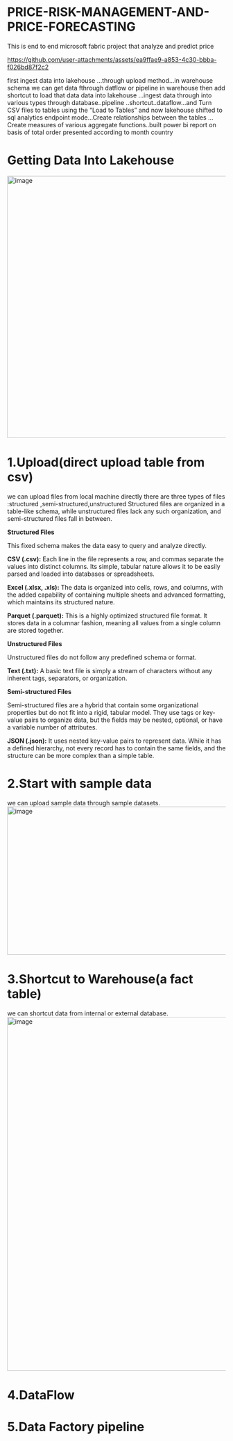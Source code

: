 # PRICE-RISK-MANAGEMENT-AND-PRICE-FORECASTING
This is end to end microsoft fabric project that analyze and predict price  



https://github.com/user-attachments/assets/ea9ffae9-a853-4c30-bbba-f026bd87f2c2


first ingest data into lakehouse ...through upload method...in warehouse schema we can get data fthrough  datflow or pipeline in warehouse then add shortcut to load that data data into lakehouse ...ingest data through into various types through database..pipeline ..shortcut..dataflow...and Turn CSV files to tables using the “Load to Tables” and now lakehouse shifted to sql analytics endpoint mode...Create relationships between the tables ... Create measures of various aggregate functions..built power bi report on basis of total order presented according to month country

# Getting Data Into Lakehouse
<img width="1486" height="603" alt="image" src="https://github.com/user-attachments/assets/4aaeef47-76ed-4b49-ad06-87d23920fc1e" />

# 1.Upload(direct upload table from csv)

we can upload files from local machine directly 
there are three types of files :structured ,semi-structured,unstructured
Structured files are organized in a table-like schema, while unstructured files lack any such organization, and semi-structured files fall in between.

**Structured Files**

This fixed schema makes the data easy to query and analyze directly.

**CSV (.csv):**  Each line in the file represents a row, and commas separate the values into distinct columns. Its simple, tabular nature allows it to be easily parsed and loaded into databases or spreadsheets.

**Excel (.xlsx, .xls):**  The data is organized into cells, rows, and columns, with the added capability of containing multiple sheets and advanced formatting, which maintains its structured nature.

**Parquet (.parquet):**  This is a highly optimized structured file format. It stores data in a columnar fashion, meaning all values from a single column are stored together. 


**Unstructured Files**

Unstructured files do not follow any predefined schema or format. 

**Text (.txt):**  A basic text file is simply a stream of characters without any inherent tags, separators, or organization.

**Semi-structured Files**

Semi-structured files are a hybrid that contain some organizational properties but do not fit into a rigid, tabular model. They use tags or key-value pairs to organize data, but the fields may be nested, optional, or have a variable number of attributes.

**JSON (.json):**  It uses nested key-value pairs to represent data. While it has a defined hierarchy, not every record has to contain the same fields, and the structure can be more complex than a simple table. 

# 2.Start with sample data
we can upload sample data through sample datasets.
<img width="1218" height="341" alt="image" src="https://github.com/user-attachments/assets/24f6962e-da9e-48dc-a070-db11949c6853" />

# 3.Shortcut to Warehouse(a fact table)
we can shortcut data from internal or external database.
<img width="1532" height="814" alt="image" src="https://github.com/user-attachments/assets/7ee10022-4ac6-4570-849f-3b0ac6fc2535" />

# 4.DataFlow
# 5.Data Factory pipeline


